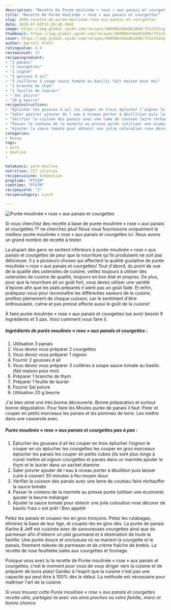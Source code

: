 ```yaml
---
description: "Recette De Purée moulinée « rose » aux panais et courgettes"
title: "Recette De Purée moulinée « rose » aux panais et courgettes"
slug: 2694-recette-de-puree-moulinee-rose-aux-panais-et-courgettes
date: 2020-07-03T15:26:48.494Z
image: https://img-global.cpcdn.com/recipes/46090be56e8b1048/751x532cq70/puree-moulinee-rose-aux-panais-et-courgettes-photo-principale-de-la-recette.jpg
thumbnail: https://img-global.cpcdn.com/recipes/46090be56e8b1048/751x532cq70/puree-moulinee-rose-aux-panais-et-courgettes-photo-principale-de-la-recette.jpg
cover: https://img-global.cpcdn.com/recipes/46090be56e8b1048/751x532cq70/puree-moulinee-rose-aux-panais-et-courgettes-photo-principale-de-la-recette.jpg
author: Darrell Pratt
ratingvalue: 4.4
reviewcount: 15
recipeingredient:
- "3 panais"
- "2 courgettes"
- "1 oignon"
- "2 gousses d ail"
- "3 cuillères à soupe sauce tomate au basilic fait maison pour moi"
- "1 branche de thym"
- "1 feuille de laurier"
- " Sel poivre"
- "20 g beurre"
recipeinstructions:
- "Éplucher les gousses d ail les couper en trois éplucher l’oignon le couper en six éplucher les courgettes les couper en gros morceaux éplucher les panais les couper en petits cubes (ils sont plus longs à cuire) mettre ail oignon courgettes et panais dans un marmite ajouter le thym et le laurier dans un sachet étamine"
- "Saler poivrer ajouter de l eau à niveau porter à ébullition puis laisser cuire à couvert 30 minutes à feu moyen doux"
- "Vérifier la cuisson des panais avec une lame de couteau faire réchauffer la sauce tomate"
- "Passer le contenu de la marmite au presse purée (utiliser une écumoire) ajouter le beurre mélanger"
- "Ajouter la sauce tomate pour obtenir une jolie coloration rose décorer de basilic frais c est prêt ! Bon appétit"
categories:
- Resep
tags:
- pure
- mouline
- 

katakunci: pure mouline  
nutrition: 217 calories
recipecuisine: Indonesian
preptime: "PT21M"
cooktime: "PT47M"
recipeyield: "2"
recipecategory: Lunch

---
```



![Purée moulinée « rose » aux panais et courgettes](https://img-global.cpcdn.com/recipes/46090be56e8b1048/751x532cq70/puree-moulinee-rose-aux-panais-et-courgettes-photo-principale-de-la-recette.jpg)

Si vous cherchez des recette à base de purée moulinée « rose » aux panais et courgettes ?? ne cherchez plus! Nous vous fournissons uniquement le meilleur purée moulinée « rose » aux panais et courgettes ici. Nous avons un grand nombre de recette à tester.

La plupart des gens se sentent inférieurs à purée moulinée « rose » aux panais et courgettes de peur que la nourriture qu'ils produisent ne soit pas délicieuse. Il y a plusieurs choses qui affectent la qualité gustative de purée moulinée « rose » aux panais et courgettes! Tout d'abord, du point de vue de la qualité des ustensiles de cuisine, veillez toujours à utiliser des ustensiles de cuisine de qualité, toujours en bon état et propres. De plus, pour que la nourriture ait un goût fort, vous devez utiliser une variété d'épices afin que les plats préparés n'aient pas un goût fade. Et enfin, pratiquez-vous pour reconnaître les différentes saveurs de la cuisine, profitez pleinement de chaque cuisson, car le sentiment d'être enthousiaste, calme et pas pressé affecte aussi le goût de la cuisine!

<!--inarticleads1-->

À faire purée moulinée « rose » aux panais et courgettes tue avoir besoin 9 Ingrédients et 5 pas. Voici comment vous faire il.

##### Ingrédients de purée moulinée « rose » aux panais et courgettes :

1. Utilisation 3 panais
1. Vous devez vous préparer 2 courgettes
1. Vous devez vous préparer 1 oignon
1. Fournir 2 gousses d ail
1. Vous devez vous préparer 3 cuillères à soupe sauce tomate au basilic (fait maison pour moi)
1. Préparer 1 branche de thym
1. Préparer 1 feuille de laurier
1. Fournir  Sel poivre
1. Utilisation 20 g beurre


J&#39;ai bien aimé une très bonne découverte. Bonne préparation et surtout bonne dégustation. Pour faire les Moules purée de panais il faut: Peler et couper en petits morceaux les panais et les pommes de terre. Les mettre dans une casserole avec. 

<!--inarticleads2-->

##### Purée moulinée « rose » aux panais et courgettes pas à pas :

1. Éplucher les gousses d ail les couper en trois éplucher l’oignon le couper en six éplucher les courgettes les couper en gros morceaux éplucher les panais les couper en petits cubes (ils sont plus longs à cuire) mettre ail oignon courgettes et panais dans un marmite ajouter le thym et le laurier dans un sachet étamine
1. Saler poivrer ajouter de l eau à niveau porter à ébullition puis laisser cuire à couvert 30 minutes à feu moyen doux
1. Vérifier la cuisson des panais avec une lame de couteau faire réchauffer la sauce tomate
1. Passer le contenu de la marmite au presse purée (utiliser une écumoire) ajouter le beurre mélanger
1. Ajouter la sauce tomate pour obtenir une jolie coloration rose décorer de basilic frais c est prêt ! Bon appétit


Pelez les panais et coupez-les en gros tronçons. Pelez les rutabagas, éliminez la base de leur tige, et coupez-les en gros dés. La purée de panais Karine &amp; Jeff est cuisinée avec de savoureuses courgettes ainsi que du parmesan afin d&#39;obtenir un plat gourmand et à destination de toute la famille. Une purée douce et onctueuse où se marient la courgette et le panais, finement relevée de parmesan et de crème fraîche de brebis. La recette de rose feuilletée salée aux courgettes et fromage. 

<!--inarticleads1-->

<p>
Puisque vous avez lu la recette de Purée moulinée « rose » aux panais et courgettes, c'est le moment pour vous de vous diriger vers la cuisine et de préparer de bons plats! Gardez à l'esprit que la cuisine n'est pas une capacité qui peut être à 100% dès le début. La méthode est nécessaire pour maîtriser l'art de la cuisine.
</p>

<p>
<i>Si vous trouvez cette Purée moulinée « rose » aux panais et courgettes recette utile, partagez-la avec vos amis proches ou votre famille, merci et bonne chance.</i>
</p>
